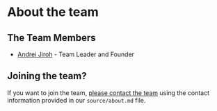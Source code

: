 # About the team

## The Team Members

* [Andrei Jiroh](profile/AndreiJirohHaliliDev2006.md) - Team Leader and Founder

## Joining the team?

If you want to join the team, [please contact the team](contact.md) using the contact information provided in our `source/about.md` file.
